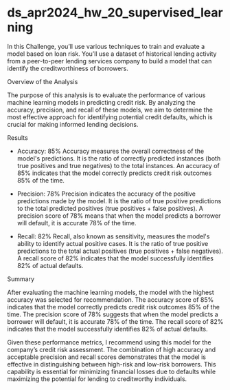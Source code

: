 # ds_apr2024_hw_20_supervised_learning

In this Challenge, you’ll use various techniques to train and evaluate a model based on loan risk. You’ll use a dataset of historical lending activity from a peer-to-peer lending services company to build a model that can identify the creditworthiness of borrowers.



Overview of the Analysis

The purpose of this analysis is to evaluate the performance of various machine learning models in predicting credit risk. By analyzing the accuracy, precision, and recall of these models, we aim to determine the most effective approach for identifying potential credit defaults, which is crucial for making informed lending decisions.

Results

- Accuracy: 85% Accuracy measures the overall correctness of the model's predictions. It is the ratio of correctly predicted instances (both true positives and true negatives) to the total instances. An accuracy of 85% indicates that the model correctly predicts credit risk outcomes 85% of the time.

- Precision: 78% Precision indicates the accuracy of the positive predictions made by the model. It is the ratio of true positive predictions to the total predicted positives (true positives + false positives). A precision score of 78% means that when the model predicts a borrower will default, it is accurate 78% of the time.

- Recall: 82% Recall, also known as sensitivity, measures the model's ability to identify actual positive cases. It is the ratio of true positive predictions to the total actual positives (true positives + false negatives). A recall score of 82% indicates that the model successfully identifies 82% of actual defaults.

Summary

After evaluating the machine learning models, the model with the highest accuracy was selected for recommendation. The accuracy score of 85% indicates that the model correctly predicts credit risk outcomes 85% of the time. The precision score of 78% suggests that when the model predicts a borrower will default, it is accurate 78% of the time. The recall score of 82% indicates that the model successfully identifies 82% of actual defaults.

Given these performance metrics, I recommend using this model for the company’s credit risk assessment. The combination of high accuracy and acceptable precision and recall scores demonstrates that the model is effective in distinguishing between high-risk and low-risk borrowers. This capability is essential for minimizing financial losses due to defaults while maximizing the potential for lending to creditworthy individuals.
